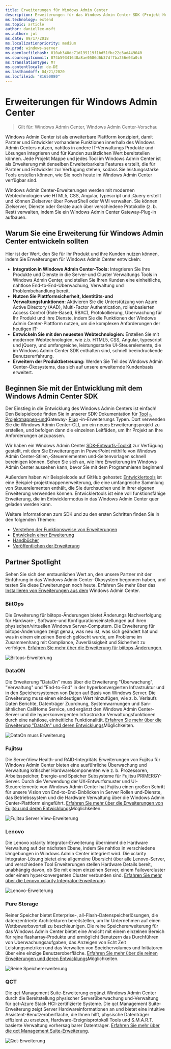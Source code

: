 ```yaml
---
title: Erweiterungen für Windows Admin Center
description: Erweiterungen für das Windows Admin Center SDK (Projekt Honolulu)
ms.technology: extend
ms.topic: article
author: daniellee-msft
ms.author: jol
ms.date: 09/17/2018
ms.localizationpriority: medium
ms.prod: windows-server
ms.openlocfilehash: 010ab340dc71d199119f1bd51fbc22e3ad449040
ms.sourcegitcommit: 074b59341640a8ae0586d6b37df7ba256e03a0c6
ms.translationtype: MT
ms.contentlocale: de-DE
ms.lasthandoff: 04/21/2020
ms.locfileid: "81650080"
---
```

# <a name="extensions-for-windows-admin-center"></a>Erweiterungen für Windows Admin Center

>Gilt für: Windows Admin Center, Windows Admin Center-Vorschau

Windows Admin Center ist als erweiterbare Plattform konzipiert, damit Partner und Entwickler vorhandene Funktionen innerhalb des Windows Admin Centers nutzen, nahtlos in andere IT-Verwaltungs Produkte und-Lösungen integrieren und für Kunden zusätzlichen Wert bereitstellen können. Jede Projekt Mappe und jedes Tool im Windows Admin Center ist als Erweiterung mit denselben Erweiterbarkeits Features erstellt, die für Partner und Entwickler zur Verfügung stehen, sodass Sie leistungsstarke Tools erstellen können, wie Sie noch heute im Windows Admin Center verfügbar sind.

Windows Admin Center-Erweiterungen werden mit modernen Webtechnologien wie HTML5, CSS, Angular, typescript und jQuery erstellt und können Zielserver über PowerShell oder WMI verwalten. Sie können Zielserver, Dienste oder Geräte auch über verschiedene Protokolle (z. b. Rest) verwalten, indem Sie ein Windows Admin Center Gateway-Plug-in aufbauen.

## <a name="why-you-should-consider-developing-an-extension-for-windows-admin-center"></a>Warum Sie eine Erweiterung für Windows Admin Center entwickeln sollten

Hier ist der Wert, den Sie für Ihr Produkt und ihre Kunden nutzen können, indem Sie Erweiterungen für Windows Admin Center entwickeln:

- **Integration in Windows Admin Center-Tools:** Integrieren Sie Ihre Produkte und Dienste in die Server-und Cluster Verwaltungs Tools in Windows Admin Center, und stellen Sie Ihren Kunden eine einheitliche, nahtlose End-to-End-Überwachung, Verwaltung und Problembehandlung bereit.
- **Nutzen Sie Plattformsicherheit, Identitäts-und Verwaltungsfunktionen:** Aktivieren Sie die Unterstützung von Azure Active Directory (AAD), Multi-Factor Authentication, rollenbasierten Access Control (Role-Based, RBAC), Protokollierung, Überwachung für Ihr Produkt und ihre Dienste, indem Sie die Funktionen der Windows Admin Center-Plattform nutzen, um die komplexen Anforderungen der heutigen IT-
- **Entwickeln Sie mit den neuesten Webtechnologien:** Erstellen Sie mit modernen Webtechnologien, wie z.b. HTML5, CSS, Angular, typescript und jQuery, und umfangreiche, leistungsstarke UI-Steuerelemente, die im Windows Admin Center SDK enthalten sind, schnell beeindruckende Benutzererfahrung.
- **Erweitern der Produktbetreuung:** Werden Sie Teil des Windows Admin Center-Ökosystems, das sich auf unsere erweiternde Kundenbasis erweitert.

## <a name="start-developing-with-the-windows-admin-center-sdk"></a>Beginnen Sie mit der Entwicklung mit dem Windows Admin Center SDK

Der Einstieg in die Entwicklung des Windows Admin Centers ist einfach!  Den Beispielcode finden Sie in unserer SDK-Dokumentation für [Tool](develop-tool.md) [-, Projektmappen-und](develop-solution.md)Gateway- [Plug](develop-gateway-plugin.md) -in-Erweiterungs Typen. Dort verwenden Sie die Windows Admin Center-CLI, um ein neues Erweiterungsprojekt zu erstellen, und befolgen dann die einzelnen Leitfäden, um Ihr Projekt an Ihre Anforderungen anzupassen.

Wir haben ein Windows Admin Center [SDK-Entwurfs-Toolkit](https://github.com/Microsoft/windows-admin-center-sdk/blob/master/WindowsAdminCenterDesignToolkit.zip) zur Verfügung gestellt, mit dem Sie Erweiterungen in PowerPoint mithilfe von Windows Admin Center-Stilen,-Steuerelementen und-Seitenvorlagen schnell bereinigen können. Sehen Sie sich an, wie Ihre Erweiterung im Windows Admin Center aussehen kann, bevor Sie mit dem Programmieren beginnen!

Außerdem haben wir Beispielcode auf GitHub gehostet: [Entwicklertools](https://aka.ms/wacsdk) ist eine Beispiel-projektmappenerweiterung, die eine umfangreiche Sammlung von Steuerelementen enthält, die Sie durchsuchen und in ihrer eigenen Erweiterung verwenden können. Entwicklertools ist eine voll funktionsfähige Erweiterung, die im Entwicklermodus in das Windows Admin Center quer geladen werden kann.

Weitere Informationen zum SDK und zu den ersten Schritten finden Sie in den folgenden Themen:

- [Verstehen der Funktionsweise von Erweiterungen](understand-extensions.md)
- [Entwickeln einer Erweiterung](developing-extensions.md)
- [Handbücher](guides.md)
- [Veröffentlichen der Erweiterung](publish-extensions.md)

## <a name="partner-spotlight"></a>Partner Spotlight

Sehen Sie sich den erstaunlichen Wert an, den unsere Partner mit der Einführung in das Windows Admin Center-Ökosystem begonnen haben, und testen Sie diese Erweiterungen noch heute. Erfahren Sie mehr über das [Installieren von Erweiterungen aus dem](../configure/using-extensions.md) Windows Admin Center.

### <a name="biitops"></a>BiitOps
Die Erweiterung für biitops-Änderungen bietet Änderungs Nachverfolgung für Hardware-, Software-und Konfigurationseinstellungen auf ihren physischen/virtuellen Windows Server-Computern. Die Erweiterung für biitops-Änderungen zeigt genau, was neu ist, was sich geändert hat und was in einem einzelnen Bereich gelöscht wurde, um Probleme im Zusammenhang mit Compliance, Zuverlässigkeit und Sicherheit zu verfolgen. [Erfahren Sie mehr über die Erweiterung für biitops-Änderungen](case-studies/biitops.md).

![Biitops-Erweiterung](../media/extensibility-overview/biitops-1.png)

### <a name="dataon"></a>DataON

Die Erweiterung "DataOn" muss über die Erweiterung "Überwachung", "Verwaltung" und "End-to-End" in der hyperkonvergierten Infrastruktur und in den Speichersystemen von Daten auf Basis von Windows Server. Die Erweiterung muss einen eindeutigen Wert hinzufügen, wie z. b. Verlaufs Daten Berichte, Datenträger Zuordnung, Systemwarnungen und San-ähnlichen CallHome Service, und ergänzt den Windows Admin Center-Server und die hyperkonvergenten Infrastruktur Verwaltungsfunktionen durch eine nahtlose, einheitliche Funktionalität. [Erfahren Sie mehr über die Erweiterung "DataOn" und deren Entwicklungs](case-studies/dataon.md)Möglichkeiten.

![DataOn muss Erweiterung](../media/extensibility-overview/dataon-must-extension.png)

### <a name="fujitsu"></a>Fujitsu

Die ServerView Health-und RAID-Integritäts Erweiterungen von Fujitsu für Windows Admin Center bieten eine ausführliche Überwachung und Verwaltung kritischer Hardwarekomponenten wie z. b. Prozessoren, Arbeitsspeicher, Energie-und Speicher Subsysteme für Fujitsu PRIMERGY-Server. Durch die Verwendung der UX-Entwurfsmuster und UI-Steuerelemente von Windows Admin Center hat Fujitsu einen großen Schritt für unsere Vision von End-to-End-Einblicken in Server Rollen und-Dienste, das Betriebssystem und die Hardware Verwaltung über die Windows Admin Center-Plattform eingeführt. [Erfahren Sie mehr über die Erweiterungen von Fujitsu und deren Entwicklungs](case-studies/fujitsu.md)Möglichkeiten.

![Fujitsu Server View-Erweiterung](../media/extensibility-overview/fujitsu-serverview-extension.png)

### <a name="lenovo"></a>Lenovo

Die Lenovo xclarity Integrator-Erweiterung übernimmt die Hardware Verwaltung auf der nächsten Ebene, indem Sie nahtlos in verschiedene Umgebungen in Windows Admin Center integriert wird. Die xclarity Integrator-Lösung bietet eine allgemeine Übersicht über alle Lenovo-Server, und verschiedene Tool Erweiterungen stellen Hardware Details bereit, unabhängig davon, ob Sie mit einem einzelnen Server, einem Failovercluster oder einem hyperkonvergenten Cluster verbunden sind. [Erfahren Sie mehr über die Lenovo xclarity Integrator-Erweiterung](case-studies/lenovo.md).

![Lenovo-Erweiterung](../media/extensibility-overview/lenovo-extension.png)

### <a name="pure-storage"></a>Pure Storage

Reiner Speicher bietet Enterprise-, all-Flash-Datenspeicherlösungen, die datenzentrierte Architekturen bereitstellen, um Ihr Unternehmen auf einen Wettbewerbsvorteil zu beschleunigen. Die reine Speichererweiterung für das Windows Admin Center bietet eine Ansicht mit einem einzelnen Bereich für reine flasharray-Produkte und ermöglicht Benutzern das Durchführen von Überwachungsaufgaben, das Anzeigen von Echt Zeit Leistungsmetriken und das Verwalten von Speichervolumes und Initiatoren über eine einzige Benutzeroberfläche. [Erfahren Sie mehr über die reinen Erweiterungen und deren Entwicklungs](case-studies/purestorage.md)Möglichkeiten.

![Reine Speichererweiterung](../media/extensibility-overview/purestorage-extension.png)

### <a name="qct"></a>QCT

Die qct Management Suite-Erweiterung ergänzt Windows Admin Center durch die Bereitstellung physischer Serverüberwachung und-Verwaltung für qct-Azure Stack HCI-zertifizierte Systeme. Die qct Management Suite-Erweiterung zeigt Server Hardwareinformationen an und bietet eine intuitive Assistent-Benutzeroberfläche, die Ihnen hilft, physische Datenträger effizient zu ersetzen, Hardware-Ereignisprotokoll Tools und S.M.A.R.T. basierte Verwaltung vorhersag barer Datenträger. [Erfahren Sie mehr über die qct Management Suite-Erweiterung](case-studies/qct.md).

![Qct-Erweiterung](../media/extensibility-overview/qct-extension.png)